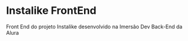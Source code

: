 <h1>Instalike FrontEnd</h1>
<p></p>Front End do projeto Instalike desenvolvido na Imersão Dev Back-End da Alura</p>
